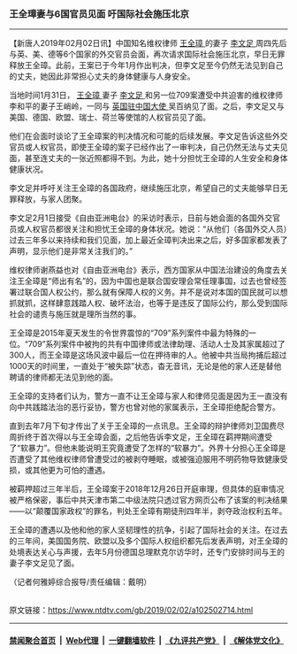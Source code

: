 ### 王全璋妻与6国官员见面 吁国际社会施压北京
------------------------

<div class="post_content">
 <p>
  【新唐人2019年02月02日讯】中国知名维权律师
  <a href="https://www.ntdtv.com/gb/王全璋.htm">
   王全璋
  </a>
  的妻子
  <a href="https://www.ntdtv.com/gb/李文足.htm">
   李文足
  </a>
  周四先后与英、美、德等6个国家的外交官员会面，再次请求国际社会施压北京，早日无罪释放王全璋。此前，王案已于今年1月作出判决，但李文足至今仍然无法见到自己的丈夫，她因此非常担心丈夫的身体健康与人身安全。
 </p>
 <p>
  当地时间1月31日，
  <a href="https://www.ntdtv.com/gb/王全璋.htm">
   王全璋
  </a>
  妻子
  <a href="https://www.ntdtv.com/gb/李文足.htm">
   李文足
  </a>
  和另一位709案遭受中共迫害的维权律师李和平的妻子王峭岭，一同与
  <a href="https://www.ntdtv.com/gb/英国驻中国大使.htm">
   英国驻中国大使
  </a>
  吴百纳见了面。之后，李文足又与美国、德国、欧盟、瑞士、荷兰等使馆的人权官员见了面。
 </p>
 <p>
  他们在会面时谈论了王全璋案的判决情况和可能的后续发展。李文足告诉这些外交官员或人权官员，即使王全璋的案子已经作出了一审判决，自己仍然无法与丈夫见面，甚至连丈夫的一张近照都得不到。为此，她十分担忧王全璋的人生安全和身体健康状况。
 </p>
 <p>
  李文足并呼吁关注王全璋的各国政府，继续施压北京，希望自己的丈夫能够早日无罪释放，与家人团聚。
 </p>
 <p>
  李文足2月1日接受《自由亚洲电台》的采访时表示，日前与她会面的各国外交官员或人权官员都很关注和担忧王全璋的身体状况。她说：“从他们（各国外交人员）过去三年多以来持续和我们见面，加上最近全璋判决出来之后，好多国家都发表了声明，显示他们是非常关注我们的。”
 </p>
 <p>
  维权律师谢燕益也对《自由亚洲电台》表示，西方国家从中国法治建设的角度去关注王全璋是“师出有名”的，因为中国也是联合国安理会常任理事国，过去也曾经签署过联合国人权公约，那么就有保障人权的义务。并不是说对本国的国民就可以想抓就抓，这样肆意践踏人权、破坏法治，也等于是违反了国际公约，那么受到国际社会的谴责与施压就是理所当然的事。
 </p>
 <p>
  王全璋是2015年夏天发生的令世界震惊的“709”系列案件中最为特殊的一位。“709”系列案件中被拘的共有中国律师或法律助理、活动人士及其家属超过了300人，而王全璋是这场风波中最后一位在押待审的人。他被中共当局拘捕后超过1000天的时间里，一直处于“被失踪”状态，杳无音讯，无论是他的家人还是替他聘请的律师都无法见到他的面。
 </p>
 <p>
  王全璋的支持者们认为，警方一直不让王全璋与家人和律师见面是因为王一直没有向中共践踏法治的恶行妥协，警方也曾对他的家属表示，王全璋拒绝配合警方。
 </p>
 <p>
  直到去年7月下旬才传出了关于王全璋的一点讯息。王全璋的辩护律师刘卫国费尽周折终于首次得以与王全璋会面，之后他告诉李文足，王全璋在羁押期间遭受了“软暴力”。但他未能说明王究竟遭受了怎样的“软暴力”。外界十分担心王全璋是否遭受了其他维权律师曾遭受过的被剥夺睡眠，或被强迫服用不明药物导致健康受损，或其他更为可怕的遭遇。
 </p>
 <p>
  被羁押超过三年半后，王全璋案于2018年12月26日开庭审理，但具体的庭审情况被严格保密，事后中共天津市第二中级法院只透过官方网页公布了该案的判决结果——以“颠覆国家政权”的罪名，判处王全璋有期徒刑四年半，剥夺政治权利五年。
 </p>
 <p>
  王全璋的遭遇以及他和他的家人坚韧理性的抗争，引起了国际社会的关注。在过去的三年间，美国国务院、欧盟以及多个国际人权组织都先后发表声明，对王全璋的处境表达关心与声援，去年5月份德国总理默克尔访华时，还专门安排时间与王的妻子李文足见了面。
 </p>
 <p>
  （记者何雅婷综合报导/责任编辑：戴明）
 </p>
 <div class="single_ad">
 </div>
</div>

<br/>原文链接：https://www.ntdtv.com/gb/2019/02/02/a102502714.html


------------------------
#### [禁闻聚合首页](https://github.com/gfw-breaker/banned-news/blob/master/README.md) &nbsp;|&nbsp; [Web代理](https://github.com/gfw-breaker/open-proxy/blob/master/README.md) &nbsp;|&nbsp; [一键翻墙软件](https://github.com/gfw-breaker/nogfw/blob/master/README.md) &nbsp;|&nbsp; [《九评共产党》](https://github.com/gfw-breaker/9ping.md/blob/master/README.md#九评之一评共产党是什么) &nbsp;|&nbsp; [《解体党文化》](https://github.com/gfw-breaker/jtdwh.md/blob/master/README.md#绪论)